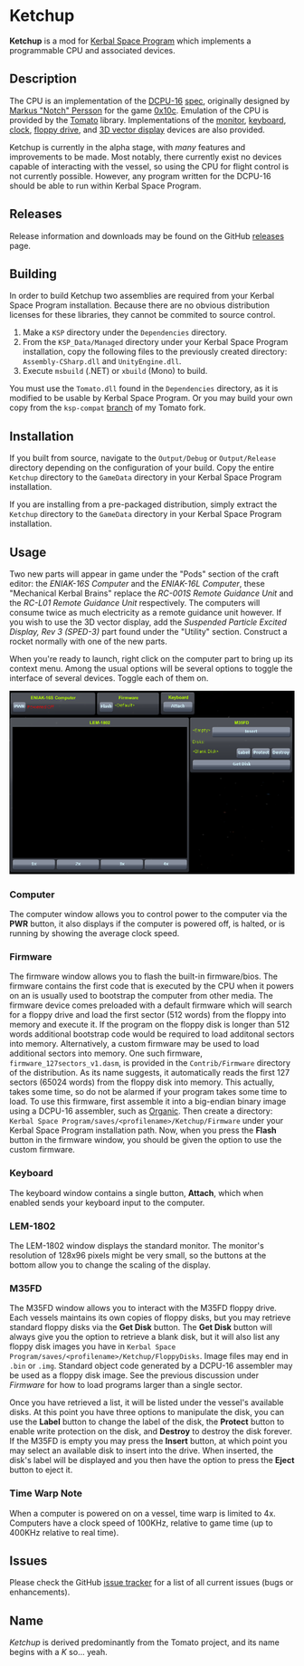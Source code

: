 Ketchup
===========

**Ketchup** is a mod for [Kerbal Space Program][ksp] which implements a programmable CPU and associated devices.

Description
---------------
The CPU is an implementation of the [DCPU-16][dcpu] [spec][dcpu-spec], originally designed by
[Markus "Notch" Persson][notch] for the game [0x10c][0x10c]. Emulation of the CPU is provided by the
[Tomato][tomato] library. Implementations of the [monitor][monitor-spec], [keyboard][keyboard-spec],
[clock][clock-spec], [floppy drive][floppy-spec], and [3D vector display][3d-vector-display-spec] devices are also
provided.

Ketchup is currently in the alpha stage, with *many* features and improvements to be made. Most notably, there
currently exist no devices capable of interacting with the vessel, so using the CPU for flight control is not
currently possible. However, any program written for the DCPU-16 should be able to run within Kerbal Space
Program.

Releases
------------
Release information and downloads may be found on the GitHub [releases][releases] page.

Building
------------
In order to build Ketchup two assemblies are required from your Kerbal Space Program installation. Because there
are no obvious distribution licenses for these libraries, they cannot be commited to source control.

1. Make a `KSP` directory under the `Dependencies` directory.
2. From the `KSP_Data/Managed` directory under your Kerbal Space Program installation, copy the following files to
   the previously created directory: `Assembly-CSharp.dll` and `UnityEngine.dll`.
3. Execute `msbuild` (.NET) or `xbuild` (Mono) to build.

You must use the `Tomato.dll` found in the `Dependencies` directory, as it is modified to be usable by Kerbal
Space Program. Or you may build your own copy from the `ksp-compat` [branch][tomato-ksp-compat] of my Tomato fork.

Installation
----------------
If you built from source, navigate to the `Output/Debug` or `Output/Release` directory depending on the
configuration of your build. Copy the entire `Ketchup` directory to the `GameData` directory in your Kerbal Space
Program installation.

If you are installing from a pre-packaged distribution, simply extract the `Ketchup` directory to the `GameData`
directory in your Kerbal Space Program installation.

Usage
---------
Two new parts will appear in game under the "Pods" section of the craft editor: the *ENIAK-16S Computer* and the
*ENIAK-16L Computer*, these "Mechanical Kerbal Brains" replace the *RC-001S Remote Guidance Unit* and the
*RC-L01 Remote Guidance Unit* respectively. The computers will consume twice as much electricity as a remote
guidance unit however. If you wish to use the 3D vector display, add the
*Suspended Particle Excited Display, Rev 3 (SPED-3)* part found under the "Utility" section. Construct a rocket
normally with one of the new parts.

When you're ready to launch, right click on the computer part to bring up its context menu. Among the usual
options will be several options to toggle the interface of several devices. Toggle each of them on.

![Ketchup Windows](Documentation/Images/ketchup-0.5.0.png)

### Computer
The computer window allows you to control power to the computer via the **PWR** button, it also displays if the
computer is powered off, is halted, or is running by showing the average clock speed.

### Firmware
The firmware window allows you to flash the built-in firmware/bios. The firmware contains the first code that is
executed by the CPU when it powers on an is usually used to bootstrap the computer from other media. The firmware
device comes preloaded with a default firmware which will search for a floppy drive and load the first sector
(512 words) from the floppy into memory and execute it. If the program on the floppy disk is longer than 512 words
additional bootstrap code would be required to load additonal sectors into memory. Alternatively, a custom
firmware may be used to load additional sectors into memory. One such firmware, `firmware_127sectors_v1.dasm`, is
provided in the `Contrib/Firmware` directory of the distribution. As its name suggests, it automatically reads the
first 127 sectors (65024 words) from the floppy disk into memory. This actually, takes some time, so do not be
alarmed if your program takes some time to load. To use this firmware, first assemble it into a big-endian binary
image using a DCPU-16 assembler, such as [Organic][organic]. Then create a directory:
`Kerbal Space Program/saves/<profilename>/Ketchup/Firmware` under your Kerbal Space Program installation path.
Now, when you press the **Flash** button in the firmware window, you should be given the option to use the
custom firmware.

### Keyboard
The keyboard window contains a single button, **Attach**, which when enabled sends your keyboard input to the
computer.

### LEM-1802
The LEM-1802 window displays the standard monitor. The monitor's resolution of 128x96 pixels might be very small, 
so the buttons at the bottom allow you to change the scaling of the display.

### M35FD
The M35FD window allows you to interact with the M35FD floppy drive. Each vessels maintains its own copies of
floppy disks, but you may retrieve standard floppy disks via the **Get Disk** button. The **Get Disk** button will
always give you the option to retrieve a blank disk, but it will also list any floppy disk images you have in
`Kerbal Space Program/saves/<profilename>/Ketchup/FloppyDisks`. Image files may end in `.bin` or `.img`. Standard
object code generated by a DCPU-16 assembler may be used as a floppy disk image. See the previous discussion under
*Firmware* for how to load programs larger than a single sector.

Once you have retrieved a list, it will be listed under the vessel's available disks. At this point you have three
options to manipulate the disk, you can use the **Label** button to change the label of the disk, the **Protect**
button to enable write protection on the disk, and **Destroy** to destroy the disk forever. If the M35FD is empty
you may press the **Insert** button, at which point you may select an available disk to insert into the drive.
When inserted, the disk's label will be displayed and you then have the option to press the **Eject** button to
eject it.

### Time Warp Note

When a computer is powered on on a vessel, time warp is limited to 4x. Computers have a clock speed of 100KHz,
relative to game time (up to 400KHz relative to real time).

Issues
----------
Please check the GitHub [issue tracker][issues] for a list of all current issues (bugs or enhancements).

Name
--------
*Ketchup* is derived predominantly from the Tomato project, and its name begins with a *K* so... yeah.

[0x10c]: http://0x10c.com/
[3d-vector-display-spec]: http://dcpu.com/3d-vector-display/
[clock-spec]: http://dcpu.com/clock/
[dcpu]: http://dcpu.com/
[dcpu-spec]: http://dcpu.com/dcpu-16/
[floppy-spec]: http://dcpu.com/floppy-drive/
[issues]: https://github.com/dbent/Ketchup/issues
[keyboard-spec]: http://dcpu.com/keyboard/
[ksp]: https://kerbalspaceprogram.com/
[monitor-spec]: http://dcpu.com/monitor/
[notch]: https://mojang.com/notch/
[organic]: https://github.com/SirCmpwn/organic
[releases]: https://github.com/dbent/Ketchup/releases
[tomato]: https://github.com/SirCmpwn/Tomato
[tomato-ksp-compat]: https://github.com/dbent/Tomato/tree/ksp-compat

